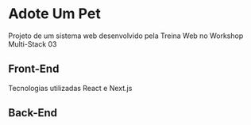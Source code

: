# Adote Um Pet
Projeto de um sistema web desenvolvido pela Treina Web no Workshop Multi-Stack 03

## Front-End
Tecnologias utilizadas React e Next.js

## Back-End
